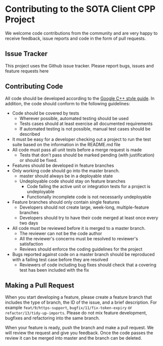 Contributing to the SOTA Client CPP Project
=====

We welcome code contributions from the community and are very happy to receive feedback, issue reports and code in the form of pull requests.

Issue Tracker
----

This project uses the Github issue tracker. Please report bugs, issues and feature requests here

Contributing Code
----

All code should be developed according to the [Google C++ style guide](https://google.github.io/styleguide/cppguide.html). In addition, the code should conform to the following guidelines:

   * Code should be covered by tests
      - Wherever possible, automated testing should be used
      - Tests cases should at least exercise all documented requirements
      - If automated testing is not possible, manual test cases should be described
   * It must be easy for a developer checking out a project to run the test suite based on the information in the README.md file
   * All code must pass all unit tests before a merge request is made
      - Tests that don't pass should be marked pending (with justification) or should be fixed.
   * Features should be developed in feature branches
   * Only working code should go into the master branch.
      - master should always be in a deployable state
      - Undeployable code should stay on feature branches
         - Code failing the active unit or integration tests for a project is undeployable
         - Functionally incomplete code is not necessarily undeployable
   * Feature branches should only contain single features
      - Developers should not create large, week-long, multiple-feature branches
      - Developers should try to have their code merged at least once every two days
   * All code must be reviewed before it is merged to a master branch.
      - The reviewer can not be the code author
      - All the reviewer's concerns must be resolved to reviewer's satisfaction
      - Reviews should enforce the coding guidelines for the project
   * Bugs reported against code on a master branch should be reproduced with a failing test case before they are resolved
      - Reviewers of code including bug fixes should check that a covering test has been included with the fix

Making a Pull Request
----

When you start developing a feature, please create a feature branch that includes the type of branch, the ID of the issue, and a brief description. For example `feat/9/https-support`, `bugfix/11/fix-token-expiry` or `refactor/13/tidy-up-imports`. Please do not mix feature development, bugfixes and refactoring into the same branch.

When your feature is ready, push the branch and make a pull request. We will review the request and give you feedback. Once the code passes the review it can be merged into master and the branch can be deleted.
